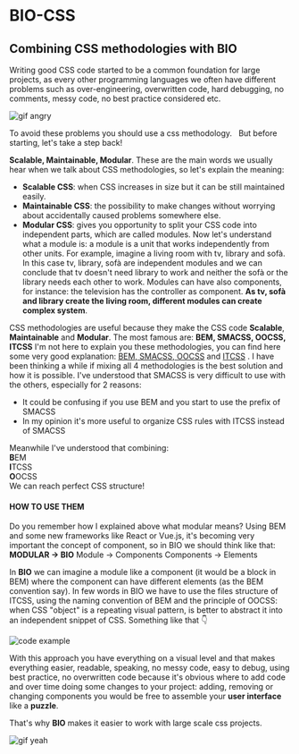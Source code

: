 # BIO-CSS

## Combining CSS methodologies with BIO
Writing good CSS code started to be a common foundation for large projects, as every other programming languages we often have different problems such as over-engineering, overwritten code, hard debugging, no comments, messy code,  no best practice considered etc.

![gif angry](https://media.giphy.com/media/ToMjGpIYtgvMP38WTFC/giphy.gif)

To avoid these problems you should use a css methodology.
 
But before starting, let's take a step back!

**Scalable, Maintainable, Modular**.
These are the main words we usually hear when we talk about CSS methodologies, so let's explain the meaning:

* **Scalable CSS**: when CSS increases in size but it can be still maintained easily.
* **Maintainable CSS**: the possibility to make changes without worrying about accidentally caused problems somewhere else.
* **Modular CSS**: gives you opportunity to split your CSS code into independent parts, which are called modules. Now let's understand what a module is: a module is a unit that works independently from other units.
For example, imagine a living room with tv, library and sofà.
In this case tv, library, sofà are independent modules and we can conclude that tv doesn't need library to work and neither the sofà or the library needs each other to work. Modules can have also components, for instance: the television has the controller as component. **As tv, sofà and library create the living room, different modules can create complex system**.

CSS methodologies are useful because they make the CSS code **Scalable**, **Maintainable** and **Modular**. The most famous are: **BEM, SMACSS, OOCSS, ITCSS**
I'm not here to explain you these methodologies, you can find here some very good explanation: [BEM, SMACSS, OOCSS](https://medium.com/@Intelygenz/how-to-organize-your-css-with-oocss-bem-smacss-a2317fa083a7) and [ITCSS](https://www.xfive.co/blog/itcss-scalable-maintainable-css-architecture/) .
I have been thinking a while if mixing all 4 methodologies is the best solution and how it is possible.
I've understood that SMACSS is very difficult to use with the others, especially for 2 reasons:

* It could be confusing if you use BEM and you start to use the prefix of SMACSS
* In my opinion it's more useful to organize CSS rules with ITCSS instead of SMACSS

Meanwhile I've understood that combining: <br> 
**B**EM <br> 
**I**TCSS <br> 
**O**OCSS <br> 
We can reach perfect CSS structure!

#### HOW TO USE THEM
Do you remember how I explained above what modular means?
Using  BEM and some new frameworks like React or Vue.js, it's becoming very important the concept of component, so in BIO we should think like that:
**MODULAR    → BIO**
Module  → Components
Components → Elements

In **BIO** we can imagine a module like a component (it would be a block in BEM) where the component can have different elements (as the BEM convention say).
In few words in BIO we have to use the files structure of ITCSS, using the naming convention of BEM and the principle of OOCSS: when CSS "object" is a repeating visual pattern, is better to abstract it into an independent snippet of CSS. Something like that 👇

![code example](https://i.postimg.cc/zGcmXnQn/Screen_Shot_2018-10-10_at_11.50.50.png)

With this approach you have everything on a visual level and that makes everything easier, readable, speaking, no messy code, easy to debug, using best practice, no overwritten code because it's obvious where to add code and over time doing some changes to your project: adding, removing or changing components you would be free to assemble your **user interface** like a **puzzle**.

That's why **BIO** makes it easier to work with large scale css projects.

![gif yeah](https://media.giphy.com/media/lGmKzynHWftFm/giphy.gif)